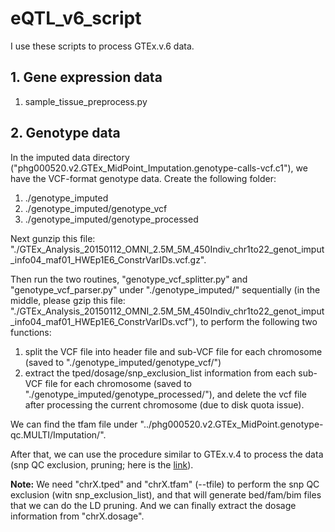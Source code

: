 # eQTL_v6_script

I use these scripts to process GTEx.v.6 data.


## 1. Gene expression data

1. sample\_tissue\_preprocess.py

## 2. Genotype data

In the imputed data directory ("phg000520.v2.GTEx\_MidPoint\_Imputation.genotype-calls-vcf.c1"), we have the VCF-format genotype data. Create the following folder:

1. ./genotype\_imputed
2. ./genotype\_imputed/genotype\_vcf
3. ./genotype\_imputed/genotype\_processed


Next gunzip this file: "./GTEx\_Analysis\_20150112\_OMNI\_2.5M\_5M\_450Indiv\_chr1to22\_genot\_imput\_info04\_maf01\_HWEp1E6\_ConstrVarIDs.vcf.gz".

Then run the two routines, "genotype\_vcf\_splitter.py" and "genotype\_vcf\_parser.py" under "./genotype\_imputed/" sequentially (in the middle, please gzip this file: "./GTEx\_Analysis\_20150112\_OMNI\_2.5M\_5M\_450Indiv\_chr1to22\_genot\_imput\_info04\_maf01\_HWEp1E6\_ConstrVarIDs.vcf"), to perform the following two functions:

1. split the VCF file into header file and sub-VCF file for each chromosome (saved to "./genotype\_imputed/genotype\_vcf/")
2. extract the tped/dosage/snp\_exclusion\_list information from each sub-VCF file for each chromosome (saved to "./genotype\_imputed/genotype\_processed/"), and delete the vcf file after processing the current chromosome (due to disk quota issue).

We can find the tfam file under "../phg000520.v2.GTEx\_MidPoint.genotype-qc.MULTI/Imputation/".

After that, we can use the procedure similar to GTEx.v.4 to process the data (snp QC exclusion, pruning; here is the [link](https://github.com/morrisyoung/eQTL_v4_script#5-the-pipeline-for-genotype-qc-and-ld-pruning)).

**Note:** We need "chrX.tped" and "chrX.tfam" (--tfile) to perform the snp QC exclusion (witn snp\_exclusion\_list), and that will generate bed/fam/bim files that we can do the LD pruning. And we can finally extract the dosage information from "chrX.dosage".
